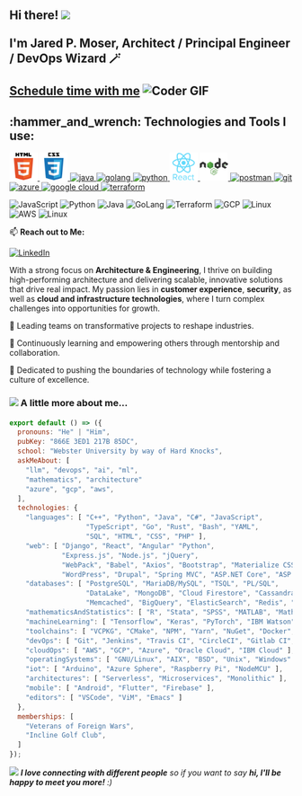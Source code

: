 <h2 align="left">
 <abc>
  <br>Hi there! <img src="https://user-images.githubusercontent.com/42378118/110234147-e3259600-7f4e-11eb-95be-0c4047144dea.gif" width="30"><br>
  <br> I'm Jared P. Moser, Architect / Principal Engineer / DevOps Wizard 🪄<br>
  <br>
<!-- Calendly link widget begin -->
<link href="https://assets.calendly.com/assets/external/widget.css" rel="stylesheet">
<script src="https://assets.calendly.com/assets/external/widget.js" type="text/javascript" async></script>
<a href="" onclick="Calendly.initPopupWidget({url: 'https://calendly.com/jaredpmoser/30min'});return false;">Schedule time with me</a>
<!-- Calendly link widget end -->
    <img src="https://media.giphy.com/media/SWoSkN6DxTszqIKEqv/giphy.gif" alt="Coder GIF" width="500">
 </abc>
</h2> 
<h2 align="left">:hammer_and_wrench: Technologies and Tools I use:</h2>
<p align="left">
<a href="https://www.w3.org/html/" target="_blank"> <img src="https://raw.githubusercontent.com/devicons/devicon/master/icons/html5/html5-original-wordmark.svg" alt="html5" width="50" height="50"/> </a>
<a href="https://www.w3schools.com/css/" target="_blank"> <img src="https://raw.githubusercontent.com/devicons/devicon/master/icons/css3/css3-original-wordmark.svg" alt="css3" width="50" height="50"/> </a>
<a href="https://www.java.com/en/" target="_blank"> <img src="https://www.vectorlogo.zone/logos/java/java-icon.svg" alt="java" width="50" height="50"/> </a>
<a href="https://go.dev/" target="_blank"> <img src="https://www.vectorlogo.zone/logos/golang/golang-icon.svg" alt="golang" width="50" height="50"/> </a>
<a href="https://www.python.org/" target="_blank"> <img src="https://www.vectorlogo.zone/logos/python/python-icon.svg" alt="python" width="50" height="50"/> </a>
<a href="https://reactjs.org/" target="_blank"> <img src="https://raw.githubusercontent.com/devicons/devicon/master/icons/react/react-original-wordmark.svg" alt="react" width="50" height="50"/> </a>
<a href="https://nodejs.org" target="_blank"> <img src="https://raw.githubusercontent.com/devicons/devicon/master/icons/nodejs/nodejs-original-wordmark.svg" alt="nodejs" width="50" height="50"/> </a>
<a href="https://www.postman.com/" target="_blank"> <img src="https://www.vectorlogo.zone/logos/getpostman/getpostman-icon.svg" alt="postman" width="50" height="50"/> </a>
<a href="https://git-scm.com/" target="_blank"> <img src="https://www.vectorlogo.zone/logos/git-scm/git-scm-icon.svg" alt="git" width="50" height="50"/> </a>
<a href="https://azure.microsoft.com/en-us/" target="_blank"> <img src="https://www.vectorlogo.zone/logos/microsoft_azure/microsoft_azure-icon.svg" alt="azure" width="50" height="50"/> </a>
<a href="https://cloud.google.com/" target="_blank"> <img src="https://www.vectorlogo.zone/logos/google_cloud/google_cloud-icon.svg" alt="google cloud" width="50" height="50"/> </a>
<a href="https://developer.hashicorp.com/terraform/intro" target="_blank"> <img src="https://www.vectorlogo.zone/logos/terraformio/terraformio-icon.svg" alt="terraform" width="50" height="50"/> </a>
</p>


![JavaScript](https://img.shields.io/badge/Code-JavaScript-informational?style=flat&logo=javascript&color=F7DF1E)
![Python](https://img.shields.io/badge/Code-Python-informational?style=flat&logo=python&color=3776AB)
![Java](https://img.shields.io/badge/Code-Java-informational?style=flat&logo=java&color=777BB4)
![GoLang](https://img.shields.io/badge/Code-GoLang-informational?style=flat&logo=golang&color=4285F4)
![Terraform](https://img.shields.io/badge/Code-Terraform-informational?style=flat&logo=terraform&color=777BB4)
![GCP](https://img.shields.io/badge/System-GCP-informational?style=flat&logo=gcp&color=4285F4)
![Linux](https://img.shields.io/badge/System-Linux-informational?style=flat&logo=linux&color=FCC624)
![AWS](https://img.shields.io/badge/System-AWS-informational?style=flat&logo=aws&color=FF9900)
![Linux](https://img.shields.io/badge/System-Azure-informational?style=flat&logo=azure&color=007fff)

📫 **Reach out to Me:**

<p>
<a href="https://www.linkedin.com/in/jared-moser-b8377988/" target="_blank"><img alt="LinkedIn" src="https://img.shields.io/badge/linkedin-%230077B5.svg?&style=for-the-badge&logo=linkedin&logoColor=white" /></a>
</p>

With a strong focus on **Architecture & Engineering**, I thrive on building high-performing architecture and delivering scalable, innovative solutions that drive real impact. My passion lies in **customer experience**, **security**, as well as **cloud and infrastructure technologies**, where I turn complex challenges into opportunities for growth.

🔭 Leading teams on transformative projects to reshape industries.

🌱 Continuously learning and empowering others through mentorship and collaboration.

🚀 Dedicated to pushing the boundaries of technology while fostering a culture of excellence.

### <img src="https://media.giphy.com/media/VgCDAzcKvsR6OM0uWg/giphy.gif" width="50"> A little more about me...  

```javascript
export default () => ({
  pronouns: "He" | "Him",
  pubKey: "866E 3ED1 217B 85DC",
  school: "Webster University by way of Hard Knocks",
  askMeAbout: [
    "llm", "devops", "ai", "ml", 
    "mathematics", "architecture"
    "azure", "gcp", "aws",
  ],
  technologies: {
    "languages": [ "C++", "Python", "Java", "C#", "JavaScript",
                   "TypeScript", "Go", "Rust", "Bash", "YAML",
                   "SQL", "HTML", "CSS", "PHP" ],
    "web": [ "Django", "React", "Angular" "Python", 
             "Express.js", "Node.js", "jQuery",
             "WebPack", "Babel", "Axios", "Bootstrap", "Materialize CSS",
             "WordPress", "Drupal", "Spring MVC", "ASP.NET Core", "ASP.NET MVC" ],
    "databases": [ "PostgreSQL", "MariaDB/MySQL", "TSQL", "PL/SQL",
                   "DataLake", "MongoDB", "Cloud Firestore", "Cassandra", "DynamoDB", "PosgreSQL",
                   "Memcached", "BigQuery", "ElasticSearch", "Redis", "SQLite", "CosmoDB" ],
    "mathematicsAndStatistics": [ "R", "Stata", "SPSS", "MATLAB", "Mathematica", "NumPy" ],
    "machineLearning": [ "Tensorflow", "Keras", "PyTorch", "IBM Watson" ],
    "toolchains": [ "VCPKG", "CMake", "NPM", "Yarn", "NuGet", "Docker", "Kubernetes" ],
    "devOps": [ "Git", "Jenkins", "Travis CI", "CircleCI", "Gitlab CI", "AppVeyor CI" ],
    "cloudOps": [ "AWS", "GCP", "Azure", "Oracle Cloud", "IBM Cloud" ],
    "operatingSystems": [ "GNU/Linux", "AIX", "BSD", "Unix", "Windows" ],
    "iot": [ "Arduino", "Azure Sphere", "Raspberry Pi", "NodeMCU" ],
    "architectures": [ "Serverless", "Microservices", "Monolithic" ],
    "mobile": [ "Android", "Flutter", "Firebase" ],
    "editors": [ "VSCode", "ViM", "Emacs" ]
  },
  memberships: [
    "Veterans of Foreign Wars",
    "Incline Golf Club",
  ]
});
```
<img src="https://media.giphy.com/media/LnQjpWaON8nhr21vNW/giphy.gif" width="60"> <em><b>I love connecting with different people</b> so if you want to say <b>hi, I'll be happy to meet you more!</b> :)</em>
